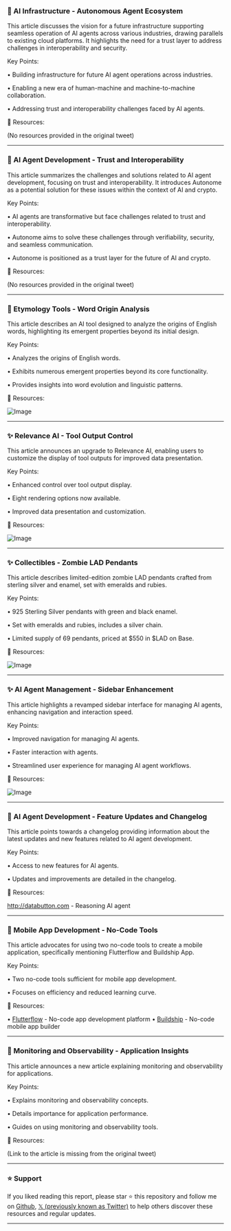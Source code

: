 ### 🤖 AI Infrastructure - Autonomous Agent Ecosystem

This article discusses the vision for a future infrastructure supporting seamless operation of AI agents across various industries, drawing parallels to existing cloud platforms.  It highlights the need for a trust layer to address challenges in interoperability and security.

Key Points:

• Building infrastructure for future AI agent operations across industries.


• Enabling a new era of human-machine and machine-to-machine collaboration.


• Addressing trust and interoperability challenges faced by AI agents.



🔗 Resources:

(No resources provided in the original tweet)


---
### 🤖 AI Agent Development - Trust and Interoperability

This article summarizes the challenges and solutions related to AI agent development, focusing on trust and interoperability.  It introduces Autonome as a potential solution for these issues within the context of AI and crypto.

Key Points:

• AI agents are transformative but face challenges related to trust and interoperability.


• Autonome aims to solve these challenges through verifiability, security, and seamless communication.


• Autonome is positioned as a trust layer for the future of AI and crypto.



🔗 Resources:

(No resources provided in the original tweet)


---
### 🚀 Etymology Tools - Word Origin Analysis

This article describes an AI tool designed to analyze the origins of English words, highlighting its emergent properties beyond its initial design.

Key Points:

• Analyzes the origins of English words.


• Exhibits numerous emergent properties beyond its core functionality.


• Provides insights into word evolution and linguistic patterns.



🔗 Resources:

![Image](https://pbs.twimg.com/media/GkB2ldWaAAYB7xU?format=jpg&name=small)


---
### ✨ Relevance AI - Tool Output Control

This article announces an upgrade to Relevance AI, enabling users to customize the display of tool outputs for improved data presentation.

Key Points:

• Enhanced control over tool output display.


• Eight rendering options now available.


• Improved data presentation and customization.



🔗 Resources:

![Image](https://pbs.twimg.com/media/GkB3t02aMAAaz9r?format=jpg&name=small)


---
### ✨ Collectibles - Zombie LAD Pendants

This article describes limited-edition zombie LAD pendants crafted from sterling silver and enamel, set with emeralds and rubies.

Key Points:

• 925 Sterling Silver pendants with green and black enamel.


• Set with emeralds and rubies, includes a silver chain.


• Limited supply of 69 pendants, priced at $550 in $LAD on Base.



🔗 Resources:

![Image](https://pbs.twimg.com/media/GkBwuACXwAA8ky0?format=jpg&name=small)


---
### ✨ AI Agent Management - Sidebar Enhancement

This article highlights a revamped sidebar interface for managing AI agents, enhancing navigation and interaction speed.

Key Points:

• Improved navigation for managing AI agents.


• Faster interaction with agents.


• Streamlined user experience for managing AI agent workflows.


🔗 Resources:

![Image](https://pbs.twimg.com/media/GkA80UWXcAAdYe8?format=jpg&name=small)


---
### 🤖  AI Agent Development -  Feature Updates and Changelog

This article points towards a changelog providing information about the latest updates and new features related to AI agent development.


Key Points:

•  Access to new features for AI agents.


•  Updates and improvements are detailed in the changelog.



🔗 Resources:

http://databutton.com -  Reasoning AI agent


---
### 🚀 Mobile App Development - No-Code Tools

This article advocates for using two no-code tools to create a mobile application, specifically mentioning Flutterflow and Buildship App.

Key Points:

• Two no-code tools sufficient for mobile app development.


•  Focuses on efficiency and reduced learning curve.



🔗 Resources:

• [Flutterflow](https://flutterflow.io/) - No-code app development platform
• [Buildship](https://buildshipapp.com/) - No-code mobile app builder


---
### 🤖 Monitoring and Observability - Application Insights

This article announces a new article explaining monitoring and observability for applications.

Key Points:

• Explains monitoring and observability concepts.


• Details importance for application performance.


• Guides on using monitoring and observability tools.



🔗 Resources:

(Link to the article is missing from the original tweet)


---

### ⭐️ Support

If you liked reading this report, please star ⭐️ this repository and follow me on [Github](https://github.com/Drix10), [𝕏 (previously known as Twitter)](https://x.com/DRIX_10_) to help others discover these resources and regular updates.

---